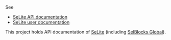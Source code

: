See
 * [SeLite API documentation](http://selite.github.io/docs/index.html)
 * [SeLite user documentation](http://selite.github.io)

This project holds API documentation of [SeLite](https://github.com/SeLite/SeLite) (including [SelBlocks Global](http://github.com/SeLite/SelBlocksGlobal)).